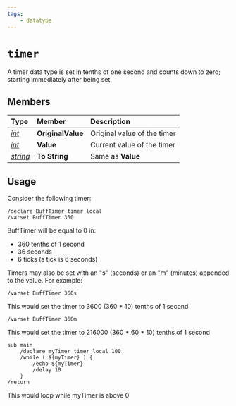 ```yaml
---
tags:
    - datatype
---
```

# `timer`

A timer data type is set in tenths of one second and counts down to zero; starting immediately after being set.

## Members

| **Type** | **Member** | **Description** |
| :--- | :--- | :--- |
| [_int_](datatype-int.md) | **OriginalValue** | Original value of the timer |
| [_int_](datatype-int.md) | **Value** | Current value of the timer |
| [_string_](datatype-string.md) | **To String** | Same as **Value** |

## Usage

Consider the following timer:

```
/declare BuffTimer timer local
/varset BuffTimer 360
```

BuffTimer will be equal to 0 in:

* 360 tenths of 1 second
* 36 seconds
* 6 ticks (a tick is 6 seconds)

Timers may also be set with an "s" (seconds) or an "m" (minutes) appended to the value. For example:

```
/varset BuffTimer 360s
```

This would set the timer to 3600 (360 * 10) tenths of 1 second

```
/varset BuffTimer 360m
```

This would set the timer to 216000 (360 * 60 * 10) tenths of 1 second

```text
sub main
    /declare myTimer timer local 100
    /while ( ${myTimer} ) {
        /echo ${myTimer}
        /delay 10
    }
/return
```

This would loop while myTimer is above 0


